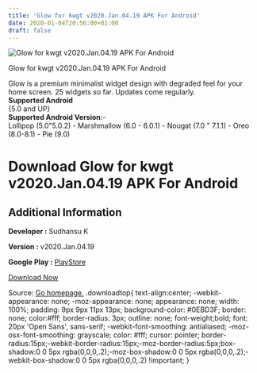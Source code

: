 ```yaml
---
title: 'Glow for kwgt v2020.Jan.04.19 APK For Android'
date: 2020-01-04T20:56:00+01:00
draft: false
---
```


![Glow for kwgt v2020.Jan.04.19 APK For Android](https://i1.wp.com/apkhome.net/wp-content/uploads/2020/01/Glow-for-kwgt-v2020.Jan_.04.19.png "Glow for kwgt v2020.Jan.04.19 APK For Android")

  

Glow for kwgt v2020.Jan.04.19 APK For Android

Glow is a premium minimalist widget design with degraded feel for your home screen. 25 widgets so far. Updates come regularly.  
**Supported Android**  
{5.0 and UP}  
**Supported Android Version**:-  
Lollipop (5.0"5.0.2) - Marshmallow (6.0 - 6.0.1) - Nougat (7.0 " 7.1.1) - Oreo (8.0-8.1) - Pie (9.0)

Download Glow for kwgt v2020.Jan.04.19 APK For Android
======================================================

Additional Information
----------------------

**Developer :** Sudhansu K

**Version :** v2020.Jan.04.19

**Google Play :** [PlayStore](https://play.google.com/store/apps/details?id=glow.kustom.pack)

  

[Download Now](https://store4app.co/post/glow-for-kwgt-v2020-jan-04-19-apk-for-android_1578167132)

  
Source: [Go homepage.](https://store4app.co/post/glow-for-kwgt-v2020-jan-04-19-apk-for-android_1578167132) .downloadtop{ text-align:center; -webkit-appearance: none; -moz-appearance: none; appearance: none; width: 100%; padding: 9px 9px 11px 13px; background-color: #0EBD3F; border: none; color:#fff; border-radius: 3px; outline: none; font-weight;bold; font: 20px 'Open Sans', sans-serif; -webkit-font-smoothing: antialiased; -moz-osx-font-smoothing: grayscale; color: #fff; cursor: pointer; border-radius:15px;-webkit-border-radius:15px;-moz-border-radius:5px;box-shadow:0 0 5px rgba(0,0,0,.2);-moz-box-shadow:0 0 5px rgba(0,0,0,.2);-webkit-box-shadow:0 0 5px rgba(0,0,0,.2) !important; }